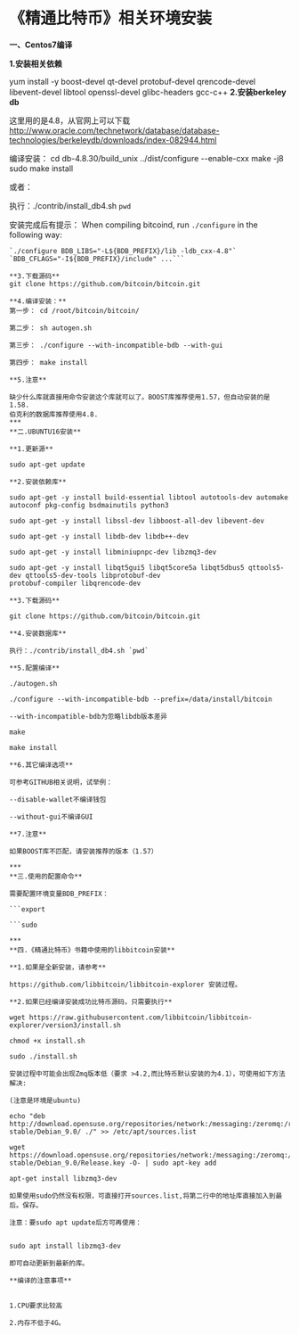 # 《精通比特币》相关环境安装
  
**一、Centos7编译**  
  
**1.安装相关依赖**  
  
yum install -y boost-devel qt-devel protobuf-devel qrencode-devel libevent-devel libtool openssl-devel glibc-headers gcc-c++
**2.安装berkeley db**  
  
这里用的是4.8，从官网上可以下载
http://www.oracle.com/technetwork/database/database-technologies/berkeleydb/downloads/index-082944.html  
  
编译安装：
cd db-4.8.30/build_unix
../dist/configure --enable-cxx
make -j8
sudo make install
  
或者：  
  
执行：./contrib/install_db4.sh `pwd`
  
安装完成后有提示：
When compiling bitcoind, run `./configure` in the following way:
  
  ```export
  `./configure BDB_LIBS="-L${BDB_PREFIX}/lib -ldb_cxx-4.8"` `BDB_CFLAGS="-I${BDB_PREFIX}/include" ...```  
  
**3.下载源码**
git clone https://github.com/bitcoin/bitcoin.git  
  
**4.编译安装：**
第一步： cd /root/bitcoin/bitcoin/  
  
第二步： sh autogen.sh  
  
第三步： ./configure --with-incompatible-bdb --with-gui  
  
第四步： make install  
  
**5.注意**  
  
缺少什么库就直接用命令安装这个库就可以了。BOOST库推荐使用1.57，但自动安装的是1.58.
伯克利的数据库推荐使用4.8.
***
**二.UBUNTU16安装**  
  
**1.更新源**  
  
 sudo apt-get update  
  
**2.安装依赖库**  
  
sudo apt-get -y install build-essential libtool autotools-dev automake autoconf pkg-config bsdmainutils python3  
  
sudo apt-get -y install libssl-dev libboost-all-dev libevent-dev  
  
sudo apt-get -y install libdb-dev libdb++-dev  
  
sudo apt-get -y install libminiupnpc-dev libzmq3-dev  
  
sudo apt-get -y install libqt5gui5 libqt5core5a libqt5dbus5 qttools5-dev qttools5-dev-tools libprotobuf-dev  
 protobuf-compiler libqrencode-dev  
  
**3.下载源码**  
  
git clone https://github.com/bitcoin/bitcoin.git  
  
**4.安装数据库**  
  
执行：./contrib/install_db4.sh `pwd`  
  
**5.配置编译**  
  
./autogen.sh  
  
./configure --with-incompatible-bdb --prefix=/data/install/bitcoin  
  
--with-incompatible-bdb为忽略libdb版本差异  
  
make  
  
make install  
  
**6.其它编译选项**  
  
可参考GITHUB相关说明，试举例：  
  
--disable-wallet不编译钱包  
  
--without-gui不编译GUI  
  
**7.注意**  
  
如果BOOST库不匹配，请安装推荐的版本（1.57）  
  
***
**三.使用的配置命令**  
  
需要配置环境变量BDB_PREFIX：  
  
```export
  
```sudo
  
***
**四.《精通比特币》书籍中使用的libbitcoin安装**    
  
**1.如果是全新安装，请参考**  
  
https://github.com/libbitcoin/libbitcoin-explorer 安装过程。  
  
**2.如果已经编译安装成功比特币源码，只需要执行**  
  
wget https://raw.githubusercontent.com/libbitcoin/libbitcoin-explorer/version3/install.sh  
  
chmod +x install.sh  
  
sudo ./install.sh  
  
安装过程中可能会出现Zmq版本低（要求 >4.2,而比特币默认安装的为4.1），可使用如下方法解决:  
  
(注意是环境是ubuntu)  
  
echo "deb http://download.opensuse.org/repositories/network:/messaging:/zeromq:/release-stable/Debian_9.0/ ./" >> /etc/apt/sources.list  
  
wget https://download.opensuse.org/repositories/network:/messaging:/zeromq:/release-stable/Debian_9.0/Release.key -O- | sudo apt-key add  
  
apt-get install libzmq3-dev  
  
如果使用sudo仍然没有权限，可直接打开sources.list,将第二行中的地址库直接加入到最后。保存。  
  
注意：要sudo apt update后方可再使用：  
  
  
sudo apt install libzmq3-dev  
  
即可自动更新到最新的库。  
  
**编译的注意事项**    
  
  
1.CPU要求比较高  
  
2.内存不低于4G。  
  